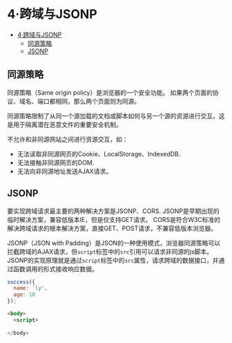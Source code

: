 # 4·跨域与JSONP

- [4·跨域与JSONP](#4跨域与jsonp)
  - [同源策略](#同源策略)
  - [JSONP](#jsonp)

## 同源策略
同源策略（Same origin policy）是浏览器的一个安全功能。
如果两个页面的协议、域名、端口都相同，那么两个页面则为同源。

同源策略限制了从同一个源加载的文档或脚本如何与另一个源的资源进行交互，这是用于隔离潜在恶意文件的重要安全机制。

不允许和非同源网站之间进行资源交互，如：
- 无法读取非同源网页的Cookie、LocalStorage、IndexedDB.
- 无法接触非同源网页的DOM.
- 无法向非同源地址发送AJAX请求。

## JSONP
要实现跨域请求最主要的两种解决方案是JSONP、CORS.
JSONP是早期出现的临时解决方案，兼容低版本IE，但是仅支持GET请求。
CORS是符合W3C标准的解决跨域请求的根本解决方案，直接GET、POST请求，不兼容低版本浏览器。

JSONP（JSON with Padding）是JSON的一种使用模式，浏览器同源策略可以拦截跨域的AJAX请求，但`script`标签中的`src`引用可以请求非同源的js脚本。
JSONP的实现原理就是通过`script`标签中的`src`属性，请求跨域的数据接口，并通过函数调用的形式接收响应数据。

```js
success({
  name: 'ly',
  age: 18
});
```

```html
<body>
  <script>
    
</body>
```